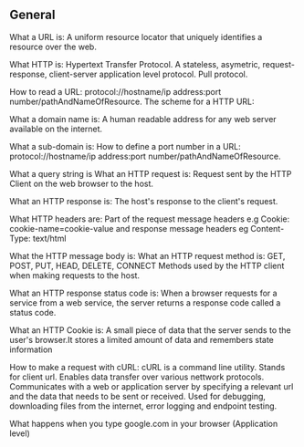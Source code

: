 General
-------------
What a URL is:
A uniform resource locator that uniquely identifies a resource over the web.

What HTTP is:
Hypertext Transfer Protocol. A stateless, asymetric, request-response, client-server application level protocol. Pull protocol.

How to read a URL:
protocol://hostname/ip address:port number/pathAndNameOfResource.
The scheme for a HTTP URL:

What a domain name is:
A human readable address for any web server available on the internet.

What a sub-domain is:
How to define a port number in a URL:
protocol://hostname/ip address:port number/pathAndNameOfResource.

What a query string is
What an HTTP request is: Request sent by the HTTP Client on the web browser to the host.

What an HTTP response is: The host's response to the client's request.

What HTTP headers are:
Part of the request message headers e.g Cookie: cookie-name=cookie-value  and response message headers eg Content-Type: text/html

What the HTTP message body is:
What an HTTP request method is:
GET, POST, PUT, HEAD, DELETE, CONNECT
Methods used by the HTTP client when making requests to the host.

What an HTTP response status code is:
When a browser requests for a service from a web service, the server returns a response code called a status code.

What an HTTP Cookie is:
A small piece of data that the server sends to the user's browser.It stores a limited amount of data and remembers state information

How to make a request with cURL:
cURL is a command line utility. Stands for client url. Enables data transfer over various nettwork protocols. Communicates with a web or application server by specifying a relevant url and the data that needs to be sent or received. Used for debugging, downloading files from the internet, error logging and endpoint testing.

What happens when you type google.com in your browser (Application level)

